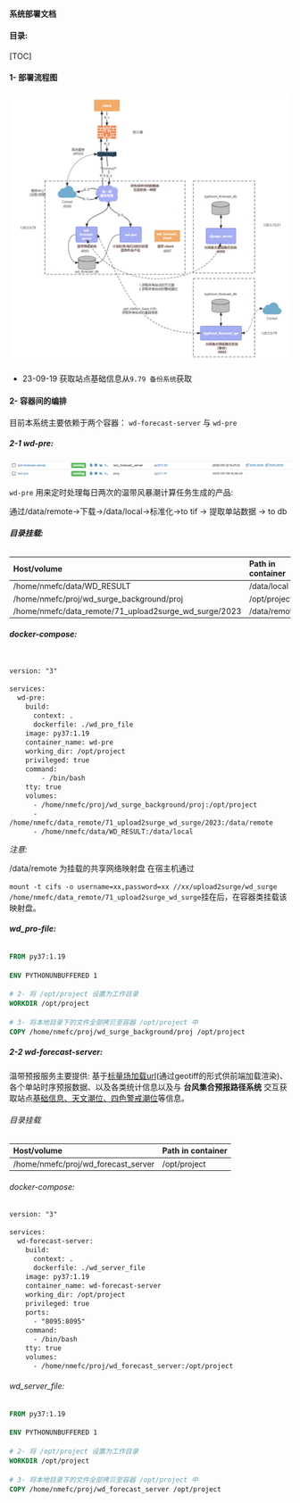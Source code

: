 #### 系统部署文档

#### 目录:

[TOC]




#### 1- 部署流程图
![001](/docs/imgs/003.png)
- 23-09-19 获取站点基础信息从`9.79 备份系统`获取

#### 2- 容器间的编排

目前本系统主要依赖于两个容器： `wd-forecast-server` 与 `wd-pre`

##### 2-1 wd-pre:

![002](/docs/imgs/002.png)

`wd-pre` 用来定时处理每日两次的温带风暴潮计算任务生成的产品:

 通过/data/remote->下载->/data/local->标准化->to tif -> 提取单站数据 -> to db

###### **目录挂载:**

| Host/volume                                           | Path in container |
| :---------------------------------------------------- | :---------------- |
| /home/nmefc/data/WD_RESULT                            | /data/local       |
| /home/nmefc/proj/wd_surge_background/proj             | /opt/project      |
| /home/nmefc/data_remote/71_upload2surge_wd_surge/2023 | /data/remote      |

###### **docker-compose:**

```docker-compose

version: "3"

services:
  wd-pre:
    build:
      context: .
      dockerfile: ./wd_pro_file
    image: py37:1.19
    container_name: wd-pre
    working_dir: /opt/project
    privileged: true
    command:
    	- /bin/bash
	tty: true
	volumes:
      - /home/nmefc/proj/wd_surge_background/proj:/opt/project
      - /home/nmefc/data_remote/71_upload2surge_wd_surge/2023:/data/remote
      - /home/nmefc/data/WD_RESULT:/data/local

```

*注意:* 

/data/remote 为挂载的共享网络映射盘 在宿主机通过 

`mount -t cifs -o username=xx,password=xx //xx/upload2surge/wd_surge /home/nmefc/data_remote/71_upload2surge_wd_surge`挂在后，在容器类挂载该映射盘。

###### **wd_pro-file:**

```dockerfile
FROM py37:1.19

ENV PYTHONUNBUFFERED 1

# 2- 将 /opt/project 设置为工作目录
WORKDIR /opt/project

# 3- 将本地目录下的文件全部拷贝至容器 /opt/project 中
COPY /home/nmefc/proj/wd_surge_background/proj /opt/project
```



##### 2-2 wd-forecast-server:

温带预报服务主要提供: 基于<u>标量场加载url</u>(通过geotiff的形式供前端加载渲染)、各个单站时序预报数据、以及各类统计信息以及与 **台风集合预报路径系统** 交互获取站点<u>基础信息、天文潮位、四色警戒潮位</u>等信息。

###### 目录挂载

| Host/volume                         | Path in container |
| :---------------------------------- | :---------------- |
| /home/nmefc/proj/wd_forecast_server | /opt/project      |

###### docker-compose:

```docker-compose
version: "3"

services:
  wd-forecast-server:
    build:
      context: .
      dockerfile: ./wd_server_file
    image: py37:1.19
    container_name: wd-forecast-server
    working_dir: /opt/project
    privileged: true
    ports:
      - "8095:8095"
    command:
      - /bin/bash
    tty: true
    volumes:
      - /home/nmefc/proj/wd_forecast_server:/opt/project
```

###### wd_server_file:

```dockerfile
FROM py37:1.19

ENV PYTHONUNBUFFERED 1

# 2- 将 /opt/project 设置为工作目录
WORKDIR /opt/project

# 3- 将本地目录下的文件全部拷贝至容器 /opt/project 中
COPY /home/nmefc/proj/wd_forecast_server /opt/project
```
